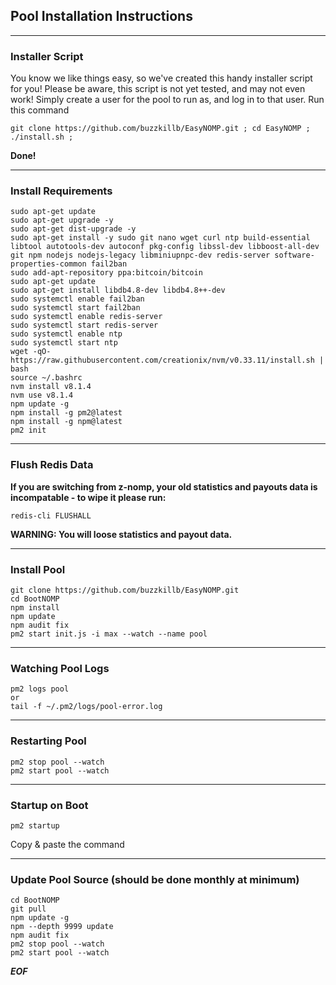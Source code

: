 ## Pool Installation Instructions

-------

### Installer Script
You know we like things easy, so we've created this handy installer script for you!
Please be aware, this script is not yet tested, and may not even work!
Simply create a user for the pool to run as, and log in to that user.
Run this command

```
git clone https://github.com/buzzkillb/EasyNOMP.git ; cd EasyNOMP ; ./install.sh ;
```
**Done!**

-------
### Install Requirements
```
sudo apt-get update
sudo apt-get upgrade -y
sudo apt-get dist-upgrade -y
sudo apt-get install -y sudo git nano wget curl ntp build-essential libtool autotools-dev autoconf pkg-config libssl-dev libboost-all-dev git npm nodejs nodejs-legacy libminiupnpc-dev redis-server software-properties-common fail2ban
sudo add-apt-repository ppa:bitcoin/bitcoin
sudo apt-get update
sudo apt-get install libdb4.8-dev libdb4.8++-dev
sudo systemctl enable fail2ban
sudo systemctl start fail2ban
sudo systemctl enable redis-server
sudo systemctl start redis-server
sudo systemctl enable ntp
sudo systemctl start ntp
wget -qO- https://raw.githubusercontent.com/creationix/nvm/v0.33.11/install.sh | bash
source ~/.bashrc
nvm install v8.1.4
nvm use v8.1.4
npm update -g
npm install -g pm2@latest
npm install -g npm@latest
pm2 init
```

-------
### Flush Redis Data
**If you are switching from z-nomp, your old statistics and payouts data is incompatable - to wipe it please run:**
```
redis-cli FLUSHALL
```
**WARNING: You will loose statistics and payout data.**

-------
### Install Pool
```
git clone https://github.com/buzzkillb/EasyNOMP.git
cd BootNOMP
npm install
npm update
npm audit fix
pm2 start init.js -i max --watch --name pool
```

-------
### Watching Pool Logs
```
pm2 logs pool
or
tail -f ~/.pm2/logs/pool-error.log
```

-------
### Restarting Pool
```
pm2 stop pool --watch
pm2 start pool --watch
```

-------
### Startup on Boot
```
pm2 startup
```
Copy & paste the command

-------
### Update Pool Source (should be done monthly at minimum)
```
cd BootNOMP
git pull
npm update -g
npm --depth 9999 update
npm audit fix
pm2 stop pool --watch
pm2 start pool --watch
```

***EOF***
